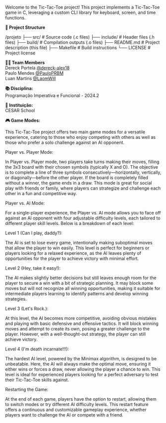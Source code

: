 
Welcome to the Tic-Tac-Toe project! This project implements a Tic-Tac-Toe game in C, leveraging a custom CLI library for keyboard, screen, and time functions.

**📁 Project Structure**  

/projeto
├── src/ # Source code (.c files)
├── include/ # Header files (.h files)
├── build/ # Compilation outputs (.o files)
├── README.md # Project description (this file)
├── Makefile # Build instructions
└── LICENSE # Project license

**👨‍💻 Team Members**  
Dereck Portela [@dereck-alex18](https://github.com/dereck-alex18)  
Paulo Mendes [@PauloPRBM](https://github.com/PauloPRBM)  
Luan Martins [@LaomWill](https://github.com/LaomWill)

**📚 Disciplina:**  
Programação Imperativa e Funcional - 2024.2  

**🏫 Instituição:**  
CESAR School

**🎮 Game Modes:**

This Tic-Tac-Toe project offers two main game modes for a versatile experience, catering to those who enjoy competing with others as well as those who prefer a solo challenge against an AI opponent.

Player vs. Player Mode:

In Player vs. Player mode, two players take turns making their moves, filling the 3x3 board with their chosen symbols (typically X and O). The objective is to complete a line of three symbols consecutively—horizontally, vertically, or diagonally—before the other player. If the board is completely filled without a winner, the game ends in a draw. This mode is great for social play with friends or family, where players can strategize and challenge each other in a fun and competitive way.

Player vs. AI Mode:

For a single-player experience, the Player vs. AI mode allows you to face off against an AI opponent with four adjustable difficulty levels, each tailored to different player skill levels. Below is a breakdown of each level:

Level 1 (Can I play, daddy?): 

The AI is set to lose every game, intentionally making suboptimal moves that allow the player to win easily. This level is perfect for beginners or players looking for a relaxed experience, as the AI leaves plenty of opportunities for the player to achieve victory with minimal effort.

Level 2 (Hey, take it easy!): 

The AI makes slightly better decisions but still leaves enough room for the player to secure a win with a bit of strategic planning. It may block some moves but will not recognize all winning opportunities, making it suitable for intermediate players learning to identify patterns and develop winning strategies.

Level 3 (Let's Rock.):

 At this level, the AI becomes more competitive, avoiding obvious mistakes and playing with basic defensive and offensive tactics. It will block winning moves and attempt to create its own, posing a greater challenge to the player. However, with a well-thought-out strategy, the player can still achieve victory.

Level 4 (I'm death incarnate!!!): 

The hardest AI level, powered by the Minimax algorithm, is designed to be unbeatable. Here, the AI will always make the optimal move, ensuring it either wins or forces a draw, never allowing the player a chance to win. This level is ideal for experienced players looking for a perfect adversary to test their Tic-Tac-Toe skills against.

Restarting the Game:


At the end of each game, players have the option to restart, allowing them to switch modes or try different AI difficulty levels. This restart feature offers a continuous and customizable gameplay experience, whether players want to challenge the AI or compete with a friend.